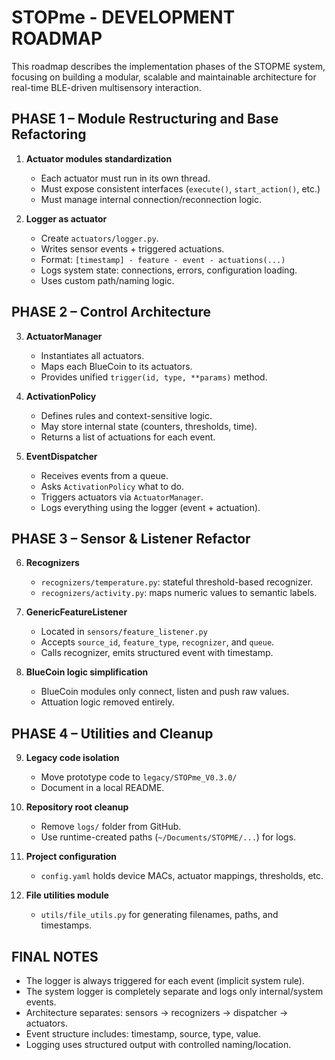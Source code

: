 # STOPme - DEVELOPMENT ROADMAP

This roadmap describes the implementation phases of the STOPME system, focusing on building a modular, scalable and maintainable architecture for real-time BLE-driven multisensory interaction.

## PHASE 1 – Module Restructuring and Base Refactoring

1. **Actuator modules standardization**
   - Each actuator must run in its own thread.
   - Must expose consistent interfaces (`execute()`, `start_action()`, etc.)
   - Must manage internal connection/reconnection logic.

2. **Logger as actuator**
   - Create `actuators/logger.py`.
   - Writes sensor events + triggered actuations.
   - Format: `[timestamp] - feature - event - actuations(...)`
   - Logs system state: connections, errors, configuration loading.
   - Uses custom path/naming logic.

## PHASE 2 – Control Architecture

3. **ActuatorManager**
   - Instantiates all actuators.
   - Maps each BlueCoin to its actuators.
   - Provides unified `trigger(id, type, **params)` method.

4. **ActivationPolicy**
   - Defines rules and context-sensitive logic.
   - May store internal state (counters, thresholds, time).
   - Returns a list of actuations for each event.

5. **EventDispatcher**
   - Receives events from a queue.
   - Asks `ActivationPolicy` what to do.
   - Triggers actuators via `ActuatorManager`.
   - Logs everything using the logger (event + actuation).

## PHASE 3 – Sensor & Listener Refactor

6. **Recognizers**
   - `recognizers/temperature.py`: stateful threshold-based recognizer.
   - `recognizers/activity.py`: maps numeric values to semantic labels.

7. **GenericFeatureListener**
   - Located in `sensors/feature_listener.py`
   - Accepts `source_id`, `feature_type`, `recognizer`, and `queue`.
   - Calls recognizer, emits structured event with timestamp.

8. **BlueCoin logic simplification**
    - BlueCoin modules only connect, listen and push raw values.
    - Attuation logic removed entirely.

## PHASE 4 – Utilities and Cleanup

9. **Legacy code isolation**
    - Move prototype code to `legacy/STOPme_V0.3.0/`
    - Document in a local README.

10. **Repository root cleanup**
    - Remove `logs/` folder from GitHub.
    - Use runtime-created paths (`~/Documents/STOPME/...`) for logs.

11. **Project configuration**
    - `config.yaml` holds device MACs, actuator mappings, thresholds, etc.

12. **File utilities module**
    - `utils/file_utils.py` for generating filenames, paths, and timestamps.

## FINAL NOTES

- The logger is always triggered for each event (implicit system rule).
- The system logger is completely separate and logs only internal/system events.
- Architecture separates: sensors → recognizers → dispatcher → actuators.
- Event structure includes: timestamp, source, type, value.
- Logging uses structured output with controlled naming/location.
